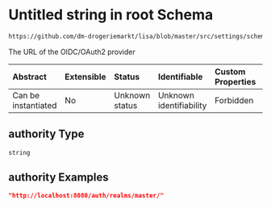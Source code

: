 # Untitled string in root Schema

```txt
https://github.com/dm-drogeriemarkt/lisa/blob/master/src/settings/schema.json#/properties/oidc_auth/properties/authority
```

The URL of the OIDC/OAuth2 provider

| Abstract            | Extensible | Status         | Identifiable            | Custom Properties | Additional Properties | Access Restrictions | Defined In                                                                               |
| :------------------ | :--------- | :------------- | :---------------------- | :---------------- | :-------------------- | :------------------ | :--------------------------------------------------------------------------------------- |
| Can be instantiated | No         | Unknown status | Unknown identifiability | Forbidden         | Allowed               | none                | [settings.schema.json\*](../../src/settings/settings.schema.json "open original schema") |

## authority Type

`string`

## authority Examples

```json
"http://localhost:8080/auth/realms/master/"
```
